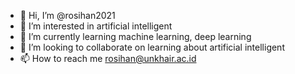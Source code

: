 - 👋 Hi, I’m @rosihan2021
- 👀 I’m interested in artificial intelligent
- 🌱 I’m currently learning machine learning, deep learning
- 💞️ I’m looking to collaborate on learning about artificial intelligent
- 📫 How to reach me rosihan@unkhair.ac.id

<!---
rosihan2021/rosihan2021 is a ✨ special ✨ repository because its `README.md` (this file) appears on your GitHub profile.
You can click the Preview link to take a look at your changes.
--->
